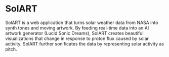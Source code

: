 # SolART
SolART is a web application that turns solar weather data from NASA into synth tones and moving artwork. By feeding real-time data into an AI artwork generator (Lucid Sonic Dreams), SolART creates beautiful visualizations that change in response to proton flux caused by solar activity. SolART further sonificates the data by representing solar activity as pitch.
